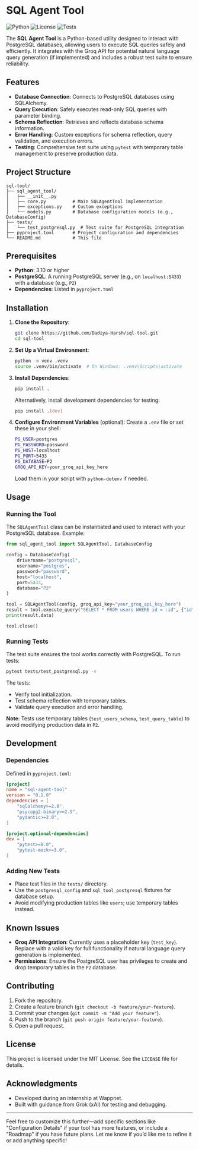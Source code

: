 # SQL Agent Tool

![Python](https://img.shields.io/badge/python-3.10+-blue.svg)
![License](https://img.shields.io/badge/license-MIT-green.svg)
![Tests](https://img.shields.io/badge/tests-pytest-brightgreen.svg)

The **SQL Agent Tool** is a Python-based utility designed to interact with PostgreSQL databases, allowing users to execute SQL queries safely and efficiently. It integrates with the Groq API for potential natural language query generation (if implemented) and includes a robust test suite to ensure reliability.

## Features

- **Database Connection**: Connects to PostgreSQL databases using SQLAlchemy.
- **Query Execution**: Safely executes read-only SQL queries with parameter binding.
- **Schema Reflection**: Retrieves and reflects database schema information.
- **Error Handling**: Custom exceptions for schema reflection, query validation, and execution errors.
- **Testing**: Comprehensive test suite using `pytest` with temporary table management to preserve production data.

## Project Structure

```
sql-tool/
├── sql_agent_tool/
│   ├── __init__.py
│   ├── core.py          # Main SQLAgentTool implementation
│   ├── exceptions.py    # Custom exceptions
│   └── models.py        # Database configuration models (e.g., DatabaseConfig)
├── tests/
│   └── test_postgresql.py  # Test suite for PostgreSQL integration
├── pyproject.toml       # Project configuration and dependencies
└── README.md            # This file
```

## Prerequisites

- **Python**: 3.10 or higher
- **PostgreSQL**: A running PostgreSQL server (e.g., on `localhost:5433`) with a database (e.g., `P2`)
- **Dependencies**: Listed in `pyproject.toml`

## Installation

1. **Clone the Repository**:

   ```bash
   git clone https://github.com/Dadiya-Harsh/sql-tool.git
   cd sql-tool
   ```

2. **Set Up a Virtual Environment**:

   ```bash
   python -m venv .venv
   source .venv/bin/activate  # On Windows: .venv\Scripts\activate
   ```

3. **Install Dependencies**:

   ```bash
   pip install .
   ```

   Alternatively, install development dependencies for testing:

   ```bash
   pip install .[dev]
   ```

4. **Configure Environment Variables** (optional):
   Create a `.env` file or set these in your shell:
   ```bash
   PG_USER=postgres
   PG_PASSWORD=password
   PG_HOST=localhost
   PG_PORT=5433
   PG_DATABASE=P2
   GROQ_API_KEY=your_groq_api_key_here
   ```
   Load them in your script with `python-dotenv` if needed.

## Usage

### Running the Tool

The `SQLAgentTool` class can be instantiated and used to interact with your PostgreSQL database. Example:

```python
from sql_agent_tool import SQLAgentTool, DatabaseConfig

config = DatabaseConfig(
    drivername="postgresql",
    username="postgres",
    password="password",
    host="localhost",
    port=5433,
    database="P2"
)

tool = SQLAgentTool(config, groq_api_key="your_groq_api_key_here")
result = tool.execute_query("SELECT * FROM users WHERE id = :id", {"id": 1})
print(result.data)

tool.close()
```

### Running Tests

The test suite ensures the tool works correctly with PostgreSQL. To run tests:

```bash
pytest tests/test_postgresql.py -v
```

The tests:

- Verify tool initialization.
- Test schema reflection with temporary tables.
- Validate query execution and error handling.

**Note**: Tests use temporary tables (`test_users_schema`, `test_query_table`) to avoid modifying production data in `P2`.

## Development

### Dependencies

Defined in `pyproject.toml`:

```toml
[project]
name = "sql-agent-tool"
version = "0.1.0"
dependencies = [
    "sqlalchemy>=2.0",
    "psycopg2-binary>=2.9",
    "pydantic>=2.0",
]

[project.optional-dependencies]
dev = [
    "pytest>=8.0",
    "pytest-mock>=3.0",
]
```

### Adding New Tests

- Place test files in the `tests/` directory.
- Use the `postgresql_config` and `sql_tool_postgresql` fixtures for database setup.
- Avoid modifying production tables like `users`; use temporary tables instead.

## Known Issues

- **Groq API Integration**: Currently uses a placeholder key (`test_key`). Replace with a valid key for full functionality if natural language query generation is implemented.
- **Permissions**: Ensure the PostgreSQL user has privileges to create and drop temporary tables in the `P2` database.

## Contributing

1. Fork the repository.
2. Create a feature branch (`git checkout -b feature/your-feature`).
3. Commit your changes (`git commit -m "Add your feature"`).
4. Push to the branch (`git push origin feature/your-feature`).
5. Open a pull request.

## License

This project is licensed under the MIT License. See the `LICENSE` file for details.

## Acknowledgments

- Developed during an internship at Wappnet.
- Built with guidance from Grok (xAI) for testing and debugging.

---

Feel free to customize this further—add specific sections like "Configuration Details" if your tool has more features, or include a "Roadmap" if you have future plans. Let me know if you’d like me to refine it or add anything specific!
